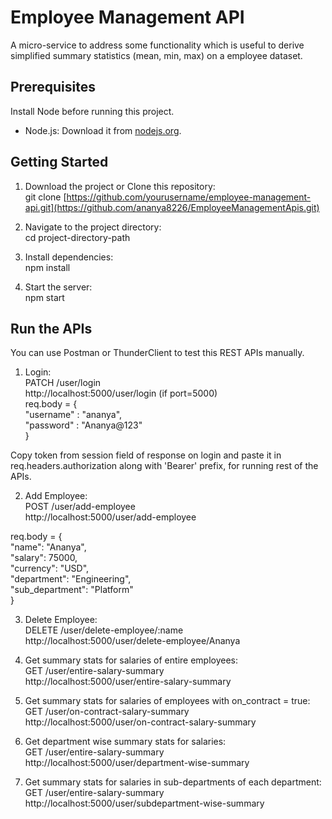 # Employee Management API

A micro-service to address some functionality which is useful to
derive simplified summary statistics (mean, min, max) on a employee dataset.

## Prerequisites

Install Node before running this project.
- Node.js: Download it from [nodejs.org](https://nodejs.org/).

## Getting Started

1. Download the project or Clone this repository:  
   git clone [https://github.com/yourusername/employee-management-api.git](https://github.com/ananya8226/EmployeeManagementApis.git)

2. Navigate to the project directory:  
   cd project-directory-path

3. Install dependencies:  
   npm install

4. Start the server:  
   npm start

## Run the APIs
 
You can use Postman or ThunderClient to test this REST APIs manually.

1. Login:  
   PATCH /user/login  
   http://localhost:5000/user/login (if port=5000)  
   req.body = {  
    "username" : "ananya",  
    "password" : "Ananya@123"  
   }  

Copy token from session field of response on login and paste it in req.headers.authorization along with 'Bearer' prefix, for running rest of the APIs.  

2. Add Employee:  
POST /user/add-employee  
http://localhost:5000/user/add-employee  

req.body = {  
   "name": "Ananya",  
  "salary": 75000,  
  "currency": "USD",  
  "department": "Engineering",  
  "sub_department": "Platform"  
}  
 
3. Delete Employee:  
DELETE /user/delete-employee/:name  
http://localhost:5000/user/delete-employee/Ananya  

4. Get summary stats for salaries of entire employees:  
GET /user/entire-salary-summary  
http://localhost:5000/user/entire-salary-summary  

5. Get summary stats for salaries of employees with on_contract = true:  
GET /user/on-contract-salary-summary  
http://localhost:5000/user/on-contract-salary-summary  

6. Get department wise summary stats for salaries:  
GET /user/entire-salary-summary  
http://localhost:5000/user/department-wise-summary  

7. Get summary stats for salaries in sub-departments of each department:  
GET /user/entire-salary-summary  
http://localhost:5000/user/subdepartment-wise-summary  
